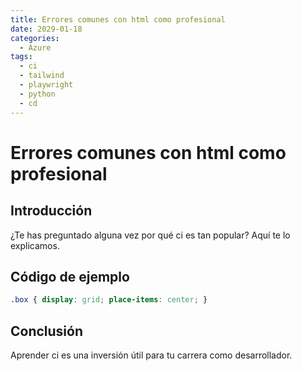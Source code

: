 ```yaml
---
title: Errores comunes con html como profesional
date: 2029-01-18
categories:
  - Azure
tags:
  - ci
  - tailwind
  - playwright
  - python
  - cd
---
```


# Errores comunes con html como profesional

## Introducción

¿Te has preguntado alguna vez por qué ci es tan popular? Aquí te lo explicamos.

## Código de ejemplo

```css
.box { display: grid; place-items: center; }
```

## Conclusión

Aprender ci es una inversión útil para tu carrera como desarrollador.